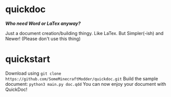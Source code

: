 # quickdoc
***Who need Word or LaTex anyway?***

Just a document creation/building thingy. Like LaTex. But Simpler(-ish) and Newer! (Please don't use this thing)

# quickstart
Download using ```git clone https://github.com/SomeMinecraftModder/quickdoc.git```
Build the sample document: ```python3 main.py doc.qdd```
You can now enjoy your document with QuickDoc!

